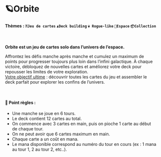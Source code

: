 # 🪐Orbite
#### Thèmes : `🃏Jeu de cartes` `♟️Deck building` `💀 Rogue-like` `🌠Espace` `📦Collection`
<br>

**Orbite est un jeu de cartes solo dans l’univers de l’espace.**  

Affrontez les défis manche après manche et cumulez un maximum de points pour progresser toujours plus loin dans l’infini galactique.
À chaque victoire, débloquez de nouvelles cartes et améliorez votre deck pour repousser les limites de votre exploration.  
<ins>Votre objectif ultime</ins> : découvrir toutes les cartes du jeu et assembler le deck parfait pour explorer les confins de l’univers.

<br>

#### 📃 Point règles :
 - Une manche se joue en 6 tours.
 -  Le deck contient 12 cartes au total.
 - On commence avec 3 cartes en main, puis on pioche 1 carte au début de chaque tour.
 - On ne peut avoir que 6 cartes maximum en main.
 - Chaque carte a un coût en mana.
 - Le mana disponible correspond au numéro du tour en cours (ex : 1 mana au tour 1, 2 au tour 2, etc..).